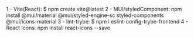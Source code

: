 1 - Vite(React): $ npm create vite@latest
2 - MUI/styledComponent: npm install @mui/material @mui/styled-engine-sc styled-components @mui/icons-material
3 - lint-trybe: $ npm i eslint-config-trybe-frontend
4 - React Icons: npm install react-icons --save
